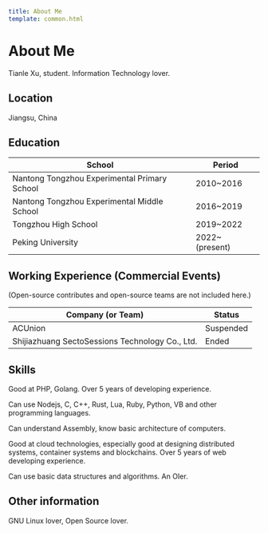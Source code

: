 ```yaml
title: About Me
template: common.html
```

# About Me

Tianle Xu, student. Information Technology lover.

## Location

Jiangsu, China

## Education

| School                                       | Period         |
| -------------------------------------------- | -------------- |
| Nantong Tongzhou Experimental Primary School | 2010~2016      |
| Nantong Tongzhou Experimental Middle School  | 2016~2019      |
| Tongzhou High School                         | 2019~2022      |
| Peking University                            | 2022~(present) |

## Working Experience (Commercial Events)

(Open-source contributes and open-source teams are not included here.)

| Company (or Team)                               | Status    |
| ----------------------------------------------- | --------- |
| ACUnion                                         | Suspended |
| Shijiazhuang SectoSessions Technology Co., Ltd. | Ended     |

## Skills

Good at PHP, Golang. Over 5 years of developing experience.

Can use Nodejs, C, C++, Rust, Lua, Ruby, Python, VB and other programming languages.

Can understand Assembly, know basic architecture of computers.

Good at cloud technologies, especially good at designing distributed systems, container systems and blockchains. Over 5 years of web developing experience.

Can use basic data structures and algorithms. An OIer.

## Other information

GNU Linux lover, Open Source lover.
